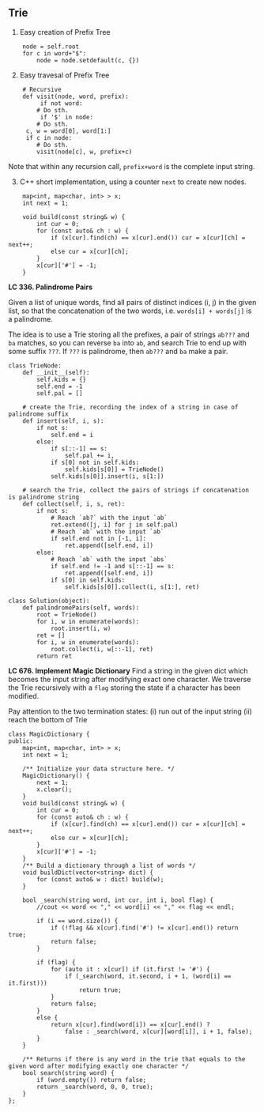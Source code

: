 ## Trie
1. Easy creation of Prefix Tree
```
    node = self.root
    for c in word+"$":
        node = node.setdefault(c, {})
```
2. Easy travesal of Prefix Tree
```
    # Recursive
    def visit(node, word, prefix):
         if not word:
	    # Do sth.
         if '$' in node:
	    # Do sth.
	 c, w = word[0], word[1:] 
	 if c in node:
	    # Do sth.
	    visit(node[c], w, prefix+c)
```
Note that within any recursion call, `prefix+word` is the complete input string.

3. C++ short implementation, using a counter `next` to create new nodes.
```
    map<int, map<char, int> > x;
    int next = 1;

    void build(const string& w) {
        int cur = 0;
        for (const auto& ch : w) {
            if (x[cur].find(ch) == x[cur].end()) cur = x[cur][ch] = next++;
            else cur = x[cur][ch];
        }
        x[cur]['#'] = -1;
    }
```

**LC 336. Palindrome Pairs**

Given a list of unique words, find all pairs of distinct indices (i, j) in the given list, so that the concatenation of the two words, i.e. `words[i] + words[j]` is a palindrome.

The idea is to use a Trie storing all the prefixes, a pair of strings `ab???` and `ba` matches, so you can reverse `ba` into `ab`, and search Trie to end up with some suffix `???`. If `???` is palindrome, then `ab???` and `ba` make a pair.

```
class TrieNode:
    def __init__(self):
        self.kids = {}
        self.end = -1
        self.pal = []
    
    # create the Trie, recording the index of a string in case of palindrome suffix
    def insert(self, i, s):
        if not s:
            self.end = i
        else:
            if s[::-1] == s:
                self.pal += i,
            if s[0] not in self.kids:
                self.kids[s[0]] = TrieNode()
            self.kids[s[0]].insert(i, s[1:])
    
    # search the Trie, collect the pairs of strings if concatenation is palindrome string
    def collect(self, i, s, ret):
        if not s:
            # Reach `ab?` with the input `ab`
            ret.extend([j, i] for j in self.pal)
            # Reach `ab` with the input `ab`
            if self.end not in [-1, i]:
                ret.append([self.end, i])
        else:
            # Reach `ab` with the input `abs`
            if self.end != -1 and s[::-1] == s:
                ret.append([self.end, i])
            if s[0] in self.kids:
                self.kids[s[0]].collect(i, s[1:], ret)
        
class Solution(object):
    def palindromePairs(self, words):
        root = TrieNode()
        for i, w in enumerate(words):
            root.insert(i, w)
        ret = []
        for i, w in enumerate(words):
            root.collect(i, w[::-1], ret)
        return ret
```

**LC 676. Implement Magic Dictionary**
Find a string in the given dict which becomes the input string after modifying exact one character.
We traverse the Trie recursively with a `flag` storing the state if a character has been modified.
 
Pay attention to the two termination states: (i) run out of the input string (ii) reach the bottom of Trie

```
class MagicDictionary {
public:
    map<int, map<char, int> > x;
    int next = 1;
    
    /** Initialize your data structure here. */
    MagicDictionary() {
        next = 1;
        x.clear();
    }
    void build(const string& w) {
        int cur = 0;
        for (const auto& ch : w) {
            if (x[cur].find(ch) == x[cur].end()) cur = x[cur][ch] = next++;
            else cur = x[cur][ch];
        }
        x[cur]['#'] = -1;
    }
    /** Build a dictionary through a list of words */
    void buildDict(vector<string> dict) {
        for (const auto& w : dict) build(w);
    }
    
    bool _search(string word, int cur, int i, bool flag) {
        //cout << word << "," << word[i] << "," << flag << endl;
        
        if (i == word.size()) {
            if (!flag && x[cur].find('#') != x[cur].end()) return true;
            return false;
        }
        
        if (flag) {
            for (auto it : x[cur]) if (it.first != '#') {
                if (_search(word, it.second, i + 1, (word[i] == it.first))) 
                    return true;
            }
            return false;
        }
        else {
            return x[cur].find(word[i]) == x[cur].end() ?
                false : _search(word, x[cur][word[i]], i + 1, false);
        }
    }
    
    /** Returns if there is any word in the trie that equals to the given word after modifying exactly one character */
    bool search(string word) {
        if (word.empty()) return false;
        return _search(word, 0, 0, true);
    }
};
```

